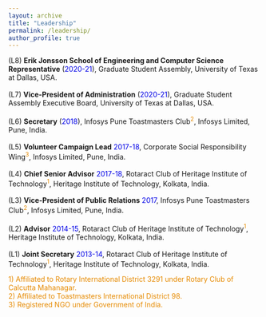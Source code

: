 ```yaml
---
layout: archive
title: "Leadership"
permalink: /leadership/
author_profile: true
---
```


(L8) **Erik Jonsson School of Engineering and Computer Science Representative** (<font color="#0000e6">2020-21</font>), Graduate Student Assembly, University of Texas at Dallas, USA.<br>  
(L7) **Vice-President of Administration** (<font color="#0000e6">2020-21</font>), Graduate Student Assembly Executive Board, University of Texas at Dallas, USA.<br>  
(L6) **Secretary** (<font color="#0000e6">2018</font>), Infosys Pune Toastmasters Club<sup><font color="#e68a00">2</font></sup>, Infosys Limited, Pune, India.<br>  
(L5) **Volunteer Campaign Lead** <font color="#0000e6">2017-18</font>, Corporate Social Responsibility Wing<sup><font color="#e68a00">3</font></sup>, Infosys Limited, Pune, India.<br>  
(L4) **Chief Senior Advisor** <font color="#0000e6">2017-18</font>, Rotaract Club of Heritage Institute of Technology<sup><font color="#e68a00">1</font></sup>, Heritage Institute of Technology, Kolkata, India.<br>  
(L3) **Vice-President of Public Relations** <font color="#0000e6">2017</font>, Infosys Pune Toastmasters Club<sup><font color="#e68a00">2</font></sup>, Infosys Limited, Pune, India.<br>  
(L2) **Advisor** <font color="#0000e6">2014-15</font>, Rotaract Club of Heritage Institute of Technology<sup><font color="#e68a00">1</font></sup>, Heritage Institute of Technology, Kolkata, India.<br>  
(L1) **Joint Secretary** <font color="#0000e6">2013-14</font>, Rotaract Club of Heritage Institute of Technology<sup><font color="#e68a00">1</font></sup>, Heritage Institute of Technology, Kolkata, India.<br>  


<font color="#e68a00">1) Affiliated to Rotary International District 3291 under Rotary Club of Calcutta Mahanagar.</font><br>
<font color="#e68a00">2) Affiliated to Toastmasters International District 98.</font><br>
<font color="#e68a00">3) Registered NGO under Government of India.</font><br> 
